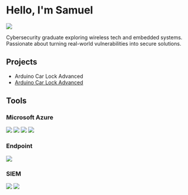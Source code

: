 # Hello, I'm Samuel
<a href="https://www.linkedin.com/in/samuel-g%C3%A1bor/"><img src="https://img.shields.io/badge/-LinkedIn-0072b1?&style=for-the-badge&logo=linkedin&logoColor=white" /></a>


Cybersecurity graduate exploring wireless tech and embedded systems. Passionate about turning real-world vulnerabilities into secure solutions.

## Projects
- Arduino Car Lock Advanced
-  <a href="https://github.com/BigSeeGee/Arduino-Car-Lock-Advanced">Arduino Car Lock Advanced</a>

## Tools

### Microsoft Azure
<div>
    <img src="https://img.shields.io/badge/-Microsoft%20Intune-0078D4?&style=for-the-badge&logo=microsoft&logoColor=white" />
    <img src="https://img.shields.io/badge/-Entra%20ID%20(Azure%20AD)-008AD7?&style=for-the-badge&logo=microsoftazure&logoColor=white" />
    <img src="https://img.shields.io/badge/-Microsoft%20Defender%20for%20Endpoint-5E5E5E?&style=for-the-badge&logo=windows11&logoColor=white" />
    <img src="https://img.shields.io/badge/-Conditional%20Access-005BA1?&style=for-the-badge&logo=azuredevops&logoColor=white" />
</div>

### Endpoint
<div>
    <img src="https://img.shields.io/badge/-Check%20Point%20Harmony%20Endpoint-E60082?&style=for-the-badge&logo=checkpoint&logoColor=white" />
   </div>

### SIEM
<div>
    <img src="https://img.shields.io/badge/-Splunk-000000?&style=for-the-badge&logo=Splunk&logoColor=white" />
   <img src="https://img.shields.io/badge/-Wazuh-5A5DAF?&style=for-the-badge&logo=Wazuh&logoColor=white" />
</div>
